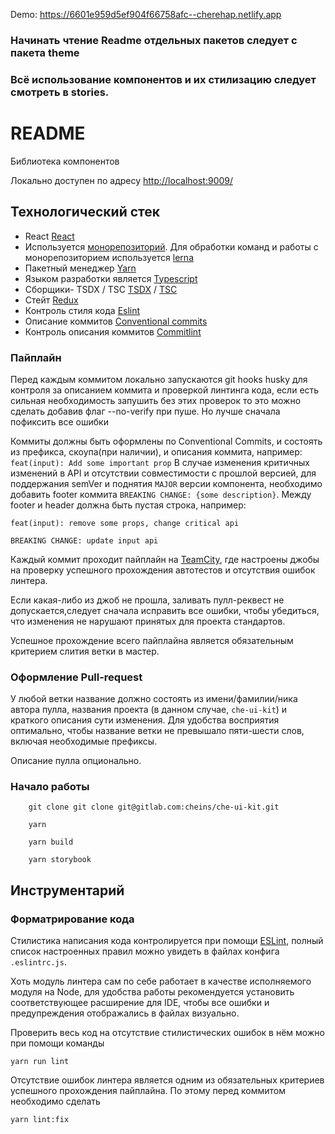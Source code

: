 Demo: https://6601e959d5ef904f66758afc--cherehap.netlify.app

### Начинать чтение Readme отдельных пакетов следует с пакета theme

### Всё использование компонентов и их стилизацию следует смотреть в stories.

# README #


Библиотека компонентов

Локально доступен по адресу [http://localhost:9009/](http://localhost:9009/)

## Технологический стек

- React [React](https://www.reactjs.org/)
- Используется [монорепозиторий](https://monorepo.tools/). Для обработки команд и работы с монорепозиторием используется [lerna](https://github.com/lerna/lerna)
- Пакетный менеджер [Yarn](https://yarnpkg.com/)
- Языком разработки является [Typescript](https://www.typescriptlang.org/)
- Сборщики- TSDX / TSC [TSDX](https://github.com/jaredpalmer/tsdx) / [TSC](https://www.typescriptlang.org/docs/handbook/compiler-options.html)
- Стейт [Redux](https://redux.js.org/)
- Контроль стиля кода [Eslint](https://eslint.org/)
- Описание коммитов [Conventional commits](https://www.conventionalcommits.org/en/v1.0.0/)
- Контроль описания коммитов [Commitlint](https://github.com/conventional-changelog/commitlint)


### Пайплайн
Перед каждым коммитом локально запускаются git hooks husky для контроля за описанием коммита и проверкой линтинга кода, если есть сильная необходимость запушить без этих проверок то это можно сделать добавив флаг --no-verify при пуше. Но лучше сначала пофиксить все ошибки

Коммиты должны быть оформлены по Conventional Commits, и состоять из префикса, скоупа(при наличии), и описания коммита,
например: `feat(input): Add some important prop`
В случае изменения критичных изменений в API и отсутствии совместимости с прошлой версией, для поддержания semVer и поднятия `MAJOR` версии компонента, необходимо добавить footer коммита `BREAKING CHANGE: {some description}`. Между footer и header должна быть пустая строка, например:  
```
feat(input): remove some props, change critical api

BREAKING CHANGE: update input api
```

Каждый коммит проходит пайплайн на [TeamCity](http://tc.aws.che.lo/), где настроены
джобы на проверку успешного прохождения автотестов и отсутствия ошибок линтера.

Если какая-либо из джоб не прошла, заливать пулл-реквест не допускается,следует сначала исправить все ошибки,
чтобы убедиться, что изменения не нарушают принятых для проекта стандартов.

Успешное прохождение всего пайплайна является обязательным критерием слития ветки в мастер.


### Оформление Pull-request

У любой ветки название должно состоять из имени/фамилии/ника автора пулла, названия проекта (в данном случае, `che-ui-kit`)
и краткого описания сути изменения. Для удобства восприятия оптимально, чтобы название ветки не превышало пяти-шести слов,
включая необходимые префиксы.

Описание пулла опционально.

### Начало работы

```
    git clone git clone git@gitlab.com:cheins/che-ui-kit.git

    yarn

    yarn build

    yarn storybook

```

## Инструментарий

### Форматрирование кода

Стилистика написания кода контролируется при помощи [ESLint](https://eslint.org/), полный список настроенных правил можно
увидеть в файлах конфига `.eslintrc.js`.

Хоть модуль линтера сам по себе работает в качестве исполняемого модуля на Node, для удобства работы рекомендуется
установить соответствующее расширение для IDE, чтобы все ошибки и предупреждения отображались в файлах визуально.

Проверить весь код на отсутствие стилистических ошибок в нём можно при помощи команды
```
yarn run lint
```

Отсутствие ошибок линтера является одним из обязательных критериев успешного прохождения пайплайна.
По этому перед коммитом необходимо сделать 
```
yarn lint:fix
```
